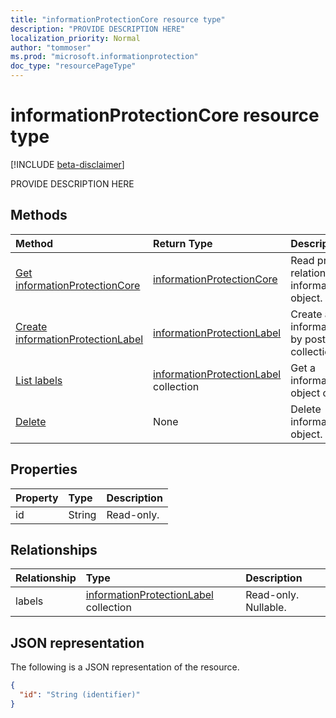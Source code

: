 ```yaml
---
title: "informationProtectionCore resource type"
description: "PROVIDE DESCRIPTION HERE"
localization_priority: Normal
author: "tommoser"
ms.prod: "microsoft.informationprotection"
doc_type: "resourcePageType"
---
```


# informationProtectionCore resource type

[!INCLUDE [beta-disclaimer](../../includes/beta-disclaimer.md)]

PROVIDE DESCRIPTION HERE

## Methods

| Method       | Return Type | Description |
|:-------------|:------------|:------------|
| [Get informationProtectionCore](../api/informationprotectioncore-get.md) | [informationProtectionCore](informationprotectioncore.md) | Read properties and relationships of informationProtectionCore object. |
| [Create informationProtectionLabel](../api/informationprotectioncore-post-labels.md) | [informationProtectionLabel](informationprotectionlabel.md) | Create a new informationProtectionLabel by posting to the labels collection. |
| [List labels](../api/informationprotectioncore-list-labels.md) | [informationProtectionLabel](informationprotectionlabel.md) collection | Get a informationProtectionLabel object collection. |
| [Delete](../api/informationprotectioncore-delete.md) | None | Delete informationProtectionCore object. |

## Properties

| Property     | Type        | Description |
|:-------------|:------------|:------------|
|id|String| Read-only.|

## Relationships

| Relationship | Type        | Description |
|:-------------|:------------|:------------|
|labels|[informationProtectionLabel](informationprotectionlabel.md) collection| Read-only. Nullable.|

## JSON representation

The following is a JSON representation of the resource.

<!-- {
  "blockType": "resource",
  "optionalProperties": [

  ],
  "@odata.type": "microsoft.graph.informationProtectionCore",
  "baseType": "",
  "keyProperty": "id"
}-->

```json
{
  "id": "String (identifier)"
}
```

<!-- uuid: 16cd6b66-4b1a-43a1-adaf-3a886856ed98
2019-02-04 14:57:30 UTC -->
<!-- {
  "type": "#page.annotation",
  "description": "informationProtectionCore resource",
  "keywords": "",
  "section": "documentation",
  "tocPath": ""
}-->